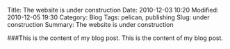 Title: The website is under construction
Date: 2010-12-03 10:20
Modified: 2010-12-05 19:30
Category: Blog
Tags: pelican, publishing
Slug: under construction
Summary: The website is under construction

###This is the content of my blog post.
This is the content of my blog post.